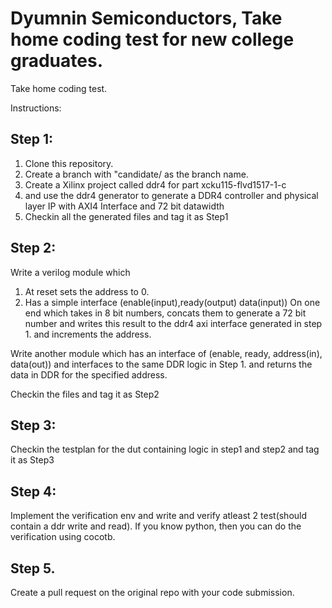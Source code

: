 # Dyumnin Semiconductors, Take home coding test for new college graduates.
Take home coding test.

Instructions:
## Step 1:
1. Clone this repository.
2. Create a branch with "candidate/<your name> as the branch name.
3. Create a Xilinx project called ddr4 for part  xcku115-flvd1517-1-c
4. and use the ddr4 generator to generate a DDR4 controller and physical layer IP with AXI4 Interface and 72 bit datawidth
5. Checkin all the generated files and tag it as Step1

## Step 2:
 
 Write a verilog module which 
 1. At reset sets the address to 0.
 2. Has a simple interface (enable(input),ready(output) data(input)) On one end which  takes in 8 bit numbers, concats them to generate a 72 bit number and writes this result to the ddr4 axi interface generated in step 1. and increments the address.
 
 Write another module which has an interface of (enable, ready, address(in), data(out)) and interfaces to the same DDR logic in Step 1. and returns the data in DDR for the specified address.

Checkin the files and tag it as Step2
## Step 3:
Checkin the testplan for the dut containing logic in step1 and step2 and tag it as Step3

## Step 4:

Implement the verification env and write and verify atleast 2 test(should contain a ddr write and read).
If you know python, then you can do the verification using cocotb.

## Step 5.

Create a pull request on the original repo with your code submission.

